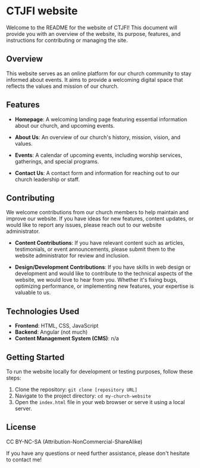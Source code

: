 # CTJFI website

Welcome to the README for the website of CTJFI! This document will provide you with an overview of the website, its purpose, features, and instructions for contributing or managing the site.

## Overview

This website  serves as an online platform for our church community to stay informed about events. It aims to provide a welcoming digital space that reflects the values and mission of our church.

## Features

- **Homepage**: A welcoming landing page featuring essential information about our church, and upcoming events.
  
- **About Us**: An overview of our church's history, mission, vision, and values.

- **Events**: A calendar of upcoming events, including worship services, gatherings, and special programs.

- **Contact Us**: A contact form and information for reaching out to our church leadership or staff.
  
## Contributing

We welcome contributions from our church members to help maintain and improve our website. If you have ideas for new features, content updates, or would like to report any issues, please reach out to our website administrator.

- **Content Contributions**: If you have relevant content such as articles, testimonials, or event announcements, please submit them to the website administrator for review and inclusion.

- **Design/Development Contributions**: If you have skills in web design or development and would like to contribute to the technical aspects of the website, we would love to hear from you. Whether it's fixing bugs, optimizing performance, or implementing new features, your expertise is valuable to us.

## Technologies Used

- **Frontend**: HTML, CSS, JavaScript
- **Backend**: Angular (not much)
- **Content Management System (CMS)**: n/a

## Getting Started

To run the website locally for development or testing purposes, follow these steps:

1. Clone the repository: `git clone [repository URL]`
2. Navigate to the project directory: `cd my-church-website`
3. Open the `index.html` file in your web browser or serve it using a local server.

## License

CC BY-NC-SA (Attribution-NonCommercial-ShareAlike)


If you have any questions or need further assistance, please don't hesitate to contact me!
